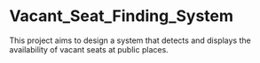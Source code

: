 # Vacant_Seat_Finding_System
This project aims to design a system that detects and displays the availability of vacant seats at public places.
